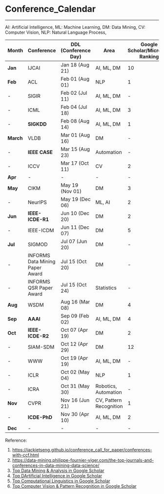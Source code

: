# Conference_Calendar
----------------------------------------------
AI: Artificial Intelligence, ML: Machine Learning, DM: Data Mining, CV: Computer Vision, NLP: Natural Language Process, 

| Month | Conference | DDL (Conference Day) | Area | Google Scholar/Microsoft Ranking | CCF Ranking | Website |
| ----------- | ----------- | ----------- | ----------- | ----------- | ----------- | ----------- |
| **Jan** | IJCAI | Jan 18 (Aug 21) | AI, ML, DM | 10 | A | [icjai2022](https://www.ijcai.org/future_conferences) |
| **Feb** | ACL | Feb 01 (Aug 01) | NLP | 1 | A | [acl2021](https://2021.aclweb.org) |
| - | SIGIR | Feb 02 (Jul 11) | AI, ML, DM | - | A | [sigir2021](https://sigir.org/sigir2021/) |
| - | ICML  | Feb 04 (Jul 18) | AI, ML, DM | 3 | A | [icml2022](https://icml.cc/Conferences/FutureMeetings) |
| - | **SIGKDD**  | Feb 08 (Aug 14) | AI, ML, DM | 1 | A | [sigkdd2022](https://www.kdd.org/calls/view/call-for-bids-to-host-kdd-2022-and-later) |
| **March** | VLDB  | Mar 01 (Aug 16) | DM | - | A | [vldb2021](https://vldb.org/2021/) |
| - | **IEEE CASE**  | Mar 15 (Aug 23) | Automation | - | - | [case2021](https://case2021.sciencesconf.org/) |
| - | ICCV  | Mar 17 (Oct 11) | CV | 2 | A | [iccv2021](http://iccv2021.thecvf.com) |
| **Apr** | -  | - | - | - | - |
| **May** | CIKM  | May 19 (Nov 01) | DM | 3 | B | [ickm2021](https://www.cikm2021.org) |
| - | NeurIPS  | May 19 (Dec 06) | ML, AI | 2 | A+ | [nips2021](https://nips.cc/) |
| **Jun** | **IEEE-ICDE-R1**  | Jun 10 (Dec 20) | DM | 2 | A | [icde2021](https://icde2021.gr/) |
| - | IEEE-ICDM  | Jun 11 (Dec 07) | DM | 5 | B | [icdm2021](https://icdm2021.auckland.ac.nz/) |
| **Jul** | SIGMOD | Jul 07 (Jun 20) | DM | - | B | [sigmod2022](https://2021.sigmod.org/index.shtml) |
| - | INFORMS Data Mining Paper Award | Jul 15 (Oct 20) | DM | - | - | [informs-dm](https://connect.informs.org/data-mining/home) |
| - | INFORMS QSR Paper Award | Jul 15 (Oct 24) | Statistics | - | - | [informs-qsr](https://connect.informs.org/qsr/home) |
| **Aug** | WSDM  | Aug 16 (Mar 08) | DM | 4 | B | [wsdm2022](http://www.wsdm-conference.org/calls.php) |
| **Sep** | **AAAI**  | Sep 09 (Feb 02) | AI, ML, DM | 4 | A | [aaai2021](https://aaai.org/Conferences/AAAI-21) |
| **Oct** | **IEEE-ICDE-R2**  | Oct 07 (Apr 19) | DM | 2 | A | [icde2021](https://icde2021.gr/) |
| - | SIAM-SDM  | Oct 12 (Apr 29) | DM | 12 | B | [sdm2021](https://www.siam.org/conferences/cm/conference/sdm21) |
| - | WWW  | Oct 19 (Apr 19) | AI, ML, DM | - | A | [www2021](https://www2021.thewebconf.org/) |
| - | ICLR  | Oct 02 (May 04) | NLP | 1 | A | [iclr2021](https://iclr.cc/Conferences/2021) |
| - | ICRA  | Oct 31 (May 30) | Robotics, Automation | - | B | [icra2021](https://www.icra2022.org/) |
| **Nov** | CVPR  | Nov 16 (Jun 21) | CV, Pattern Recognition | 1 | A | [cvpr2021](http://cvpr2021.thecvf.com) |
| - | **ICDE-PhD**  | Nov 30 (Apr 10) | AI, ML, DM | 2 | A | [icde-phd2021](https://icde2021.gr/call-for-phd-symposium/) |
| **Dec** | -  | - | - | - | - |


Reference:
1. https://jackietseng.github.io/conference_call_for_paper/conferences-with-ccf.html
2. https://data-mining.philippe-fournier-viger.com/the-top-journals-and-conferences-in-data-mining-data-science/
3. [Top Data Mining & Analysis in Google Scholar](https://scholar.google.es/citations?view_op=top_venues&hl=en&vq=eng_datamininganalysis)
4. [Top DArtificial Intelligence in Google Scholar](https://scholar.google.es/citations?view_op=top_venues&hl=en&vq=eng_artificialintelligence)
5. [Top Computational Linguistics in Google Scholar](https://scholar.google.com/citations?view_op=top_venues&hl=en&vq=eng_computationallinguistics)
6. [Top Computer Vision & Pattern Recognition  in Google Scholar](https://scholar.google.com/citations?view_op=top_venues&hl=en&vq=eng_computervisionpatternrecognition)



